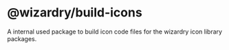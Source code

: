 # @wizardry/build-icons

A internal used package to build icon code files for the wizardry icon library packages.
